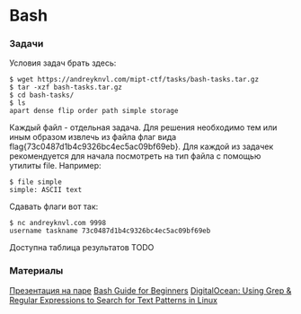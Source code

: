 Bash
====

### Задачи

Условия задач брать здесь:
```
$ wget https://andreyknvl.com/mipt-ctf/tasks/bash-tasks.tar.gz
$ tar -xzf bash-tasks.tar.gz
$ cd bash-tasks/
$ ls
apart dense flip order path simple storage
```

Каждый файл - отдельная задача.
Для решения необходимо тем или иным образом извлечь из файла флаг вида flag{73c0487d1b4c9326bc4ec5ac09bf69eb}.
Для каждой из задачек рекомендуется для начала посмотреть на тип файла с помощью утилиты file.
Например:
```
$ file simple
simple: ASCII text
```

Сдавать флаги вот так:
```
$ nc andreyknvl.com 9998
username taskname 73c0487d1b4c9326bc4ec5ac09bf69eb
```

Доступна таблица результатов TODO

### Материалы

[Презентация на паре](01-bash-presentation.pdf)
[Bash Guide for Beginners](http://www.tldp.org/LDP/Bash-Beginners-Guide/html/)
[DigitalOcean: Using Grep & Regular Expressions to Search for Text Patterns in Linux](https://www.digitalocean.com/community/tutorials/using-grep-regular-expressions-to-search-for-text-patterns-in-linux)
